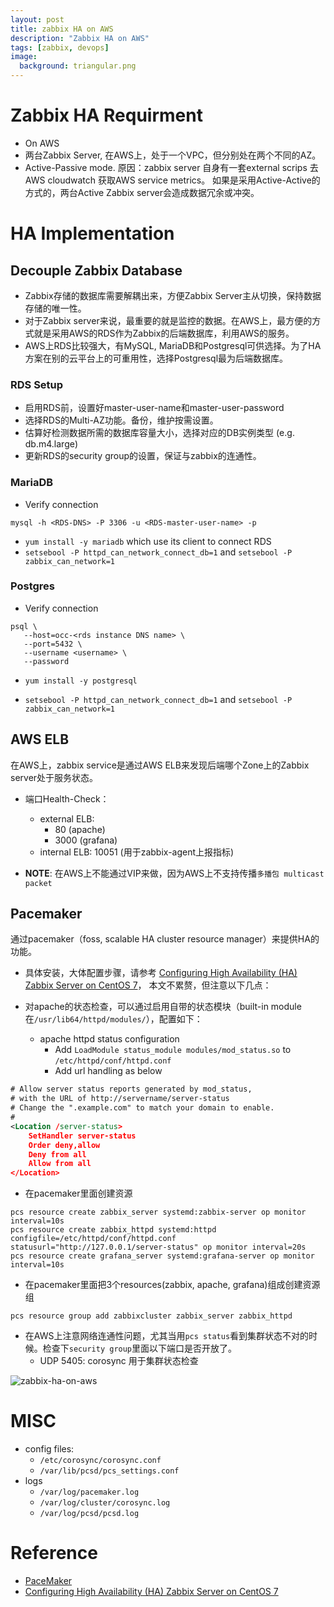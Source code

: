 ```yaml
---
layout: post
title: zabbix HA on AWS
description: "Zabbix HA on AWS"
tags: [zabbix, devops]
image:
  background: triangular.png
---
```


# Zabbix HA Requirment #
* On AWS
* 两台Zabbix Server, 在AWS上，处于一个VPC，但分别处在两个不同的AZ。
* Active-Passive mode. 原因：zabbix server 自身有一套external scrips 去AWS cloudwatch 获取AWS service metrics。
如果是采用Active-Active的方式的，两台Active Zabbix server会造成数据冗余或冲突。

# HA Implementation #
## Decouple Zabbix Database ##
* Zabbix存储的数据库需要解耦出来，方便Zabbix Server主从切换，保持数据存储的唯一性。
* 对于Zabbix server来说，最重要的就是监控的数据。在AWS上，最方便的方式就是采用AWS的RDS作为Zabbix的后端数据库，利用AWS的服务。
* AWS上RDS比较强大，有MySQL, MariaDB和Postgresql可供选择。为了HA方案在别的云平台上的可重用性，选择Postgresql最为后端数据库。

### RDS Setup ###
* 启用RDS前，设置好master-user-name和master-user-password
* 选择RDS的Multi-AZ功能。备份，维护按需设置。
* 估算好检测数据所需的数据库容量大小，选择对应的DB实例类型 (e.g. db.m4.large)
* 更新RDS的security group的设置，保证与zabbix的连通性。

### MariaDB ###
- Verify connection

```shell
mysql -h <RDS-DNS> -P 3306 -u <RDS-master-user-name> -p
```

- `yum install -y mariadb` which use its client to connect RDS
- `setsebool -P httpd_can_network_connect_db=1` and `setsebool -P zabbix_can_network=1`

### Postgres ###
* Verify connection

```shell
psql \
   --host=occ-<rds instance DNS name> \
   --port=5432 \
   --username <username> \
   --password
```

* `yum install -y postgresql`
- `setsebool -P httpd_can_network_connect_db=1` and `setsebool -P zabbix_can_network=1`

## AWS ELB ##
在AWS上，zabbix service是通过AWS ELB来发现后端哪个Zone上的Zabbix server处于服务状态。
* 端口Health-Check：
  + external ELB:
    + 80 (apache)
    + 3000 (grafana)
  + internal ELB: 10051 (用于zabbix-agent上报指标)

* **NOTE**: 在AWS上不能通过VIP来做，因为AWS上不支持传播`多播包 multicast packet`

## Pacemaker ##
通过pacemaker（foss, scalable HA cluster resource manager）来提供HA的功能。
* 具体安装，大体配置步骤，请参考 [Configuring High Availability (HA) Zabbix Server on CentOS 7](https://ericsysmin.com/2016/02/18/configuring-high-availability-ha-zabbix-server-on-centos-7/)， 本文不累赘，但注意以下几点：

* 对apache的状态检查，可以通过启用自带的状态模块（built-in module在`/usr/lib64/httpd/modules/`），配置如下：
  - apache httpd status configuration
    + Add `LoadModule status_module modules/mod_status.so` to `/etc/httpd/conf/httpd.conf`
    + Add url handling as below

```xml
# Allow server status reports generated by mod_status,
# with the URL of http://servername/server-status
# Change the ".example.com" to match your domain to enable.
#
<Location /server-status>
    SetHandler server-status
    Order deny,allow
    Deny from all
    Allow from all
</Location>
```

* 在pacemaker里面创建资源

```shell
pcs resource create zabbix_server systemd:zabbix-server op monitor interval=10s
pcs resource create zabbix_httpd systemd:httpd configfile=/etc/httpd/conf/httpd.conf statusurl="http://127.0.0.1/server-status" op monitor interval=20s
pcs resource create grafana_server systemd:grafana-server op monitor interval=10s
```
* 在pacemaker里面把3个resources(zabbix, apache, grafana)组成创建资源组

```shell
pcs resource group add zabbixcluster zabbix_server zabbix_httpd
```

* 在AWS上注意网络连通性问题，尤其当用`pcs status`看到集群状态不对的时候。检查下`security group`里面以下端口是否开放了。
   - UDP 5405: corosync 用于集群状态检查

![zabbix-ha-on-aws](http://www.plantuml.com/plantuml/png/XP7BReCm44Nt_eeHsQGB8hKV40cQgfj4GicgYLWCC11KQaUs6_fG_hq6Ex6LjEe25lVSWMCF5nL1zBHCesy6q79DiiQIOA_rWPqOarHgv4rdIfd9L_XA4XxNgmY6FX-djrWKxKSAWaEoZLEOPgXKUwGxMmAe9RwPtjVOYylkNPdVF4GmUPRqwJe0EyUB762oQRiZoJF10vPx-eqq4claEA2Gd9XzGi742IOmJKhzhz-zyLjYpuqZyHj975H6z49T9_ehqx_mMTVm6soTpPrNgB50POpMYurpT8gPKBgHf28lP0-tI7C6RfvT91lYEeSudjjzxWefUaKoY8ONn9NekKdyuQvohst1R3OFrXLaVXqikAdX4rupsFCuSo4_)

# MISC #
* config files:
  - `/etc/corosync/corosync.conf`
  - `/var/lib/pcsd/pcs_settings.conf`
* logs
  - `/var/log/pacemaker.log`
  - `/var/log/cluster/corosync.log`
  - `/var/log/pcsd/pcsd.log`

# Reference #
* [PaceMaker](http://clusterlabs.org/)
* [Configuring High Availability (HA) Zabbix Server on CentOS 7](https://ericsysmin.com/2016/02/18/configuring-high-availability-ha-zabbix-server-on-centos-7/)
